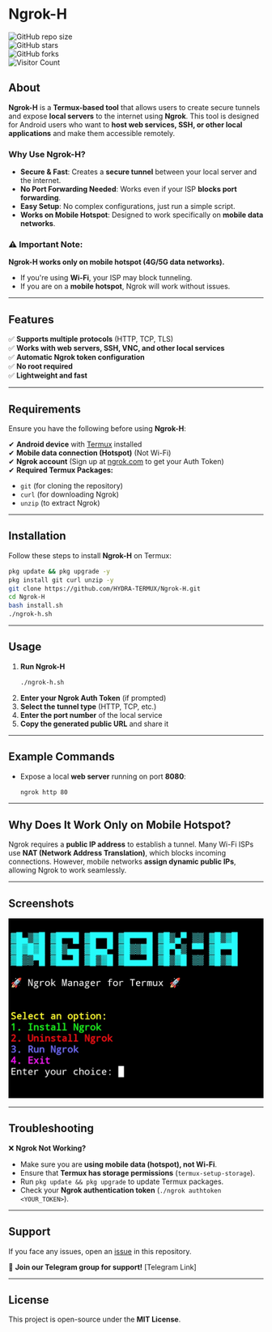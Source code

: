 # Ngrok-H  

![GitHub repo size](https://img.shields.io/github/repo-size/HYDRA-TERMUX/Ngrok-H?color=green&label=Repo%20Size)  
![GitHub stars](https://img.shields.io/github/stars/HYDRA-TERMUX/Ngrok-H?style=social)  
![GitHub forks](https://img.shields.io/github/forks/HYDRA-TERMUX/Ngrok-H?style=social)  
![Visitor Count](https://profile-counter.glitch.me/rixon-cochi/count.svg)

## About  
**Ngrok-H** is a **Termux-based tool** that allows users to create secure tunnels and expose **local servers** to the internet using **Ngrok**. This tool is designed for Android users who want to **host web services, SSH, or other local applications** and make them accessible remotely.  

### Why Use Ngrok-H?  
- **Secure & Fast**: Creates a **secure tunnel** between your local server and the internet.  
- **No Port Forwarding Needed**: Works even if your ISP **blocks port forwarding**.  
- **Easy Setup**: No complex configurations, just run a simple script.  
- **Works on Mobile Hotspot**: Designed to work specifically on **mobile data networks**.  

### ⚠ Important Note:  
**Ngrok-H works only on mobile hotspot (4G/5G data networks).**  
- If you're using **Wi-Fi**, your ISP may block tunneling.  
- If you are on a **mobile hotspot**, Ngrok will work without issues.  

---

## Features  
✅ **Supports multiple protocols** (HTTP, TCP, TLS)  
✅ **Works with web servers, SSH, VNC, and other local services**  
✅ **Automatic Ngrok token configuration**  
✅ **No root required**  
✅ **Lightweight and fast**  

---

## Requirements  
Ensure you have the following before using **Ngrok-H**:  

✔ **Android device** with [Termux](https://f-droid.org/packages/com.termux/) installed  
✔ **Mobile data connection (Hotspot)** (Not Wi-Fi)  
✔ **Ngrok account** (Sign up at [ngrok.com](https://ngrok.com/) to get your Auth Token)  
✔ **Required Termux Packages:**  
   - `git` (for cloning the repository)  
   - `curl` (for downloading Ngrok)  
   - `unzip` (to extract Ngrok)  

---

## Installation  

Follow these steps to install **Ngrok-H** on Termux:  

```sh
pkg update && pkg upgrade -y  
pkg install git curl unzip -y  
git clone https://github.com/HYDRA-TERMUX/Ngrok-H.git  
cd Ngrok-H
bash install.sh  
./ngrok-h.sh  
```

---

## Usage  

1. **Run Ngrok-H**  
   ```sh
   ./ngrok-h.sh
   ```
2. **Enter your Ngrok Auth Token** (if prompted)  
3. **Select the tunnel type** (HTTP, TCP, etc.)  
4. **Enter the port number** of the local service  
5. **Copy the generated public URL** and share it  

---

## Example Commands  

- Expose a local **web server** running on port **8080**:  
  ```sh
  ngrok http 80
  ```
---

## Why Does It Work Only on Mobile Hotspot?  
Ngrok requires a **public IP address** to establish a tunnel. Many Wi-Fi ISPs use **NAT (Network Address Translation)**, which blocks incoming connections. However, mobile networks **assign dynamic public IPs**, allowing Ngrok to work seamlessly.  

---

## Screenshots  

![Ngrok-H Example](https://github.com/HYDRA-TERMUX/Ngrok-H/blob/main/IMG/IMG_20250318_124725.jpg)  

---

## Troubleshooting  

❌ **Ngrok Not Working?**  
- Make sure you are **using mobile data (hotspot), not Wi-Fi**.  
- Ensure that **Termux has storage permissions** (`termux-setup-storage`).  
- Run `pkg update && pkg upgrade` to update Termux packages.  
- Check your **Ngrok authentication token** (`./ngrok authtoken <YOUR_TOKEN>`).  

---

## Support  

If you face any issues, open an [issue](https://github.com/HYDRA-TERMUX/Ngrok-H/issues) in this repository.  

📌 **Join our Telegram group for support!** [Telegram Link]  

---

## License  

This project is open-source under the **MIT License**.  


